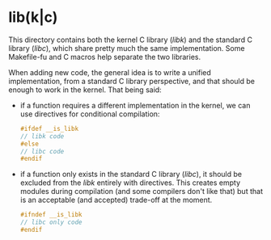 # lib(k|c)

This directory contains both the kernel C library (_libk_) and the standard C
library (_libc_), which share pretty much the same implementation. Some
Makefile-fu and C macros help separate the two libraries.

When adding new code, the general idea is to write a unified implementation,
from a standard C library perspective, and that should be enough to work in the
kernel. That being said:

- if a function requires a different implementation in the kernel, we can use
	directives for conditional compilation:

	```c
	#ifdef __is_libk
	// libk code
	#else
	// libc code
	#endif
	```

- if a function only exists in the standard C library (_libc_), it should be
	excluded from the _libk_ entirely with directives. This creates empty modules
	during compilation (and some compilers don't like that) but that is an
	acceptable (and accepted) trade-off at the moment.

	```c
	#ifndef __is_libk
	// libc only code
	#endif
	```
